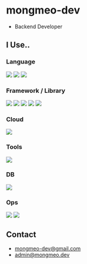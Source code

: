 # mongmeo-dev

* Backend Developer

## I Use..

### Language

<img src="https://img.shields.io/badge/JAVA-007396?style=for-the-badge&logo=Java&logoColor=white"> <img src="https://img.shields.io/badge/Kotlin-7f52ff?style=for-the-badge&logo=kotlin&logoColor=white"> <img src="https://img.shields.io/badge/TYPESCRIPT-3178C6?style=for-the-badge&logo=typescript&logoColor=white">

### Framework / Library

<img src="https://img.shields.io/badge/Spring Framework-6DB33F?style=for-the-badge&logo=spring&logoColor=white"> <img src="https://img.shields.io/badge/Spring Boot-6DB33F?style=for-the-badge&logo=spring boot&logoColor=white"> <img src="https://img.shields.io/badge/Spring Security-6DB33F?style=for-the-badge&logo=spring security&logoColor=white"> <img src="https://img.shields.io/badge/Hibernate-59666C?style=for-the-badge&logo=Hibernate&logoColor=white">
<img src="https://img.shields.io/badge/NESTJS-E0234E?style=for-the-badge&logo=nestjs&logoColor=white">

### Cloud

<img src="https://img.shields.io/badge/AWS-232F3E?style=for-the-badge&logo=amazon AWS&logoColor=white">

### Tools

<img src="https://img.shields.io/badge/IntelliJ IDEA-000000?style=for-the-badge&logo=intellij idea&logoColor=white">

### DB

<img src="https://img.shields.io/badge/MySQL-4479A1?style=for-the-badge&logo=mysql&logoColor=white">

### Ops

<img src="https://img.shields.io/badge/Apache Kafka-231F26?style=for-the-badge&logo=Apache Kafka&logoColor=white"> <img src="https://img.shields.io/badge/Kubernetes-326ce5?style=for-the-badge&logo=Kubernetes&logoColor=white">


## Contact

* mongmeo-dev@gmail.com
* admin@mongmeo.dev
